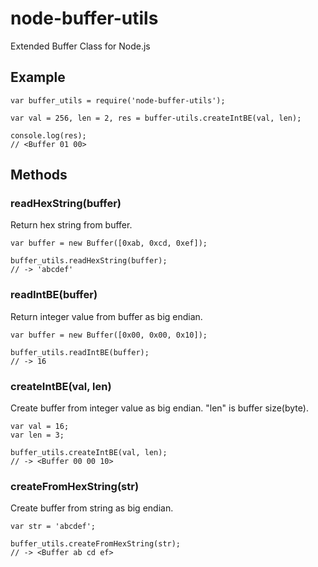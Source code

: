 node-buffer-utils
==================

Extended Buffer Class for Node.js

Example
-------------------
```
var buffer_utils = require('node-buffer-utils');

var val = 256, len = 2, res = buffer-utils.createIntBE(val, len);

console.log(res);
// <Buffer 01 00>
```

Methods
-------------------

### readHexString(buffer)
Return hex string from buffer.

```
var buffer = new Buffer([0xab, 0xcd, 0xef]);

buffer_utils.readHexString(buffer);
// -> 'abcdef'
```

### readIntBE(buffer)
Return integer value from buffer as big endian.

```
var buffer = new Buffer([0x00, 0x00, 0x10]);

buffer_utils.readIntBE(buffer);
// -> 16
```

### createIntBE(val, len)

Create buffer from integer value as big endian.
"len" is buffer size(byte).

```
var val = 16;
var len = 3;

buffer_utils.createIntBE(val, len);
// -> <Buffer 00 00 10>
```


### createFromHexString(str)

Create buffer from string as big endian.

```
var str = 'abcdef';

buffer_utils.createFromHexString(str);
// -> <Buffer ab cd ef>
```

